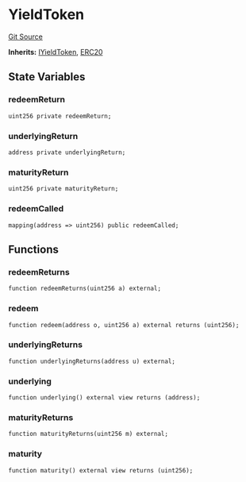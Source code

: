 # YieldToken
[Git Source](https://github.com/Swivel-Finance/illuminate/blob/7162e4822e4bbebd99b67c43e703ecedf92a2138/src/mocks/YieldToken.sol)

**Inherits:**
[IYieldToken](/src/interfaces/IYieldToken.sol/contract.IYieldToken.md), [ERC20](/src/mocks/ERC20.sol/contract.ERC20.md)


## State Variables
### redeemReturn

```solidity
uint256 private redeemReturn;
```


### underlyingReturn

```solidity
address private underlyingReturn;
```


### maturityReturn

```solidity
uint256 private maturityReturn;
```


### redeemCalled

```solidity
mapping(address => uint256) public redeemCalled;
```


## Functions
### redeemReturns


```solidity
function redeemReturns(uint256 a) external;
```

### redeem


```solidity
function redeem(address o, uint256 a) external returns (uint256);
```

### underlyingReturns


```solidity
function underlyingReturns(address u) external;
```

### underlying


```solidity
function underlying() external view returns (address);
```

### maturityReturns


```solidity
function maturityReturns(uint256 m) external;
```

### maturity


```solidity
function maturity() external view returns (uint256);
```

